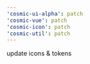 ```yaml
---
'cosmic-ui-alpha': patch
'cosmic-vue': patch
'cosmic-icon': patch
'cosmic-util': patch
---
```


update icons & tokens
